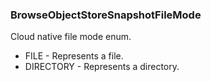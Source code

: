 ### BrowseObjectStoreSnapshotFileMode
Cloud native file mode enum.

- FILE - Represents a file.
- DIRECTORY - Represents a directory.
